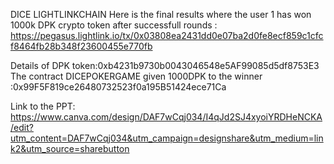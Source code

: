 DICE LIGHTLINKCHAIN
Here is the final results where the user 1 has won 1000k DPK crypto token after successfull rounds :
https://pegasus.lightlink.io/tx/0x03808ea2431dd0e07ba2d0fe8ecf859c1cfcf8464fb28b348f23600455e770fb

Details of DPK token:0xb4231b9730b0043046548e5AF99085d5df8753E3
The contract DICEPOKERGAME given 1000DPK to the  winner :0x99F5F819ce26480732523f0a195B51424ece71Ca


Link to the PPT: https://www.canva.com/design/DAF7wCqj034/I4qJd2SJ4xyoiYRDHeNCKA/edit?utm_content=DAF7wCqj034&utm_campaign=designshare&utm_medium=link2&utm_source=sharebutton
